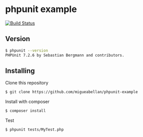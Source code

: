 # phpunit example

[![Build Status](https://travis-ci.org/migueabellan/phpunit-example.svg?branch=master)](https://travis-ci.org/migueabellan/phpunit-example)

## Version

```sh
$ phpunit --version
PHPUnit 7.2.6 by Sebastian Bergmann and contributors.
```



## Installing

Clone this repository

```sh
$ git clone https://github.com/migueabellan/phpunit-example
```

Install with composer

```sh
$ composer install
```

Test

```sh
$ phpunit tests/MyTest.php
```